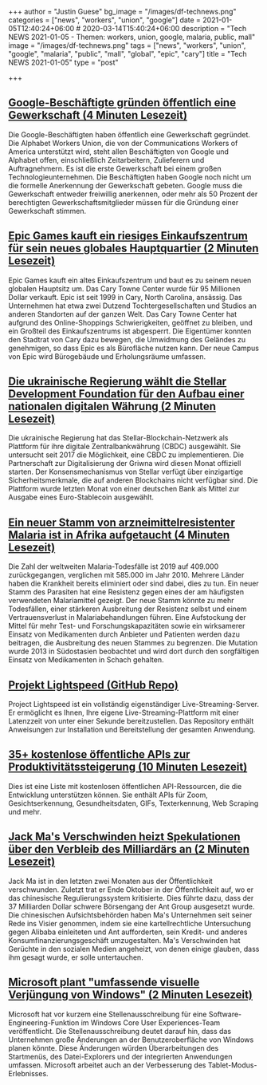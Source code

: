 +++
author = "Justin Guese"
bg_image = "/images/df-technews.png"
categories = ["news", "workers", "union", "google"]
date = 2021-01-05T12:40:24+06:00 # 2020-03-14T15:40:24+06:00
description = "Tech NEWS 2021-01-05 - Themen: workers, union, google, malaria, public, mall"
image = "/images/df-technews.png"
tags = ["news", "workers", "union", "google", "malaria", "public", "mall", "global", "epic", "cary"]
title = "Tech NEWS 2021-01-05"
type = "post"

+++

## [Google-Beschäftigte gründen öffentlich eine Gewerkschaft (4 Minuten Lesezeit)](https://www.vice.com/en/article/3an5q9/google-workers-publicly-launch-union/1/01000176d23bdcdd-a54842df-d4c0-4c9e-b1b1-9932ca844ca1-000000/ZW_l45JBdDXfoe8O9625QwJrkWUVyatVFSlCoUg3bbo=174)

 Die Google-Beschäftigten haben öffentlich eine Gewerkschaft gegründet. Die Alphabet Workers Union, die von der Communications Workers of America unterstützt wird, steht allen Beschäftigten von Google und Alphabet offen, einschließlich Zeitarbeitern, Zulieferern und Auftragnehmern. Es ist die erste Gewerkschaft bei einem großen Technologieunternehmen. Die Beschäftigten haben Google noch nicht um die formelle Anerkennung der Gewerkschaft gebeten. Google muss die Gewerkschaft entweder freiwillig anerkennen, oder mehr als 50 Prozent der berechtigten Gewerkschaftsmitglieder müssen für die Gründung einer Gewerkschaft stimmen.

## [Epic Games kauft ein riesiges Einkaufszentrum für sein neues globales Hauptquartier (2 Minuten Lesezeit)](https://www.polygon.com/2021/1/4/22213102/epic-games-buys-mall-new-headquarters-cary-towne-center/1/01000176d23bdcdd-a54842df-d4c0-4c9e-b1b1-9932ca844ca1-000000/lKU5dcgdF3nespp2n_yMFNLTQ4nKcIcFyMPzz-Bg6CU=174)

 Epic Games kauft ein altes Einkaufszentrum und baut es zu seinem neuen globalen Hauptsitz um. Das Cary Towne Center wurde für 95 Millionen Dollar verkauft. Epic ist seit 1999 in Cary, North Carolina, ansässig. Das Unternehmen hat etwa zwei Dutzend Tochtergesellschaften und Studios an anderen Standorten auf der ganzen Welt. Das Cary Towne Center hat aufgrund des Online-Shoppings Schwierigkeiten, geöffnet zu bleiben, und ein Großteil des Einkaufszentrums ist abgesperrt. Die Eigentümer konnten den Stadtrat von Cary dazu bewegen, die Umwidmung des Geländes zu genehmigen, so dass Epic es als Bürofläche nutzen kann. Der neue Campus von Epic wird Bürogebäude und Erholungsräume umfassen.

## [Die ukrainische Regierung wählt die Stellar Development Foundation für den Aufbau einer nationalen digitalen Währung (2 Minuten Lesezeit)](https://www.coindesk.com/ukraine-government-picks-stellar-to-help-build-national-digital-currency/1/01000176d23bdcdd-a54842df-d4c0-4c9e-b1b1-9932ca844ca1-000000/koEfOumtTpvo4aA7-1OUp99yFCqX2afdV7ZK7yJjCmg=174)

 Die ukrainische Regierung hat das Stellar-Blockchain-Netzwerk als Plattform für ihre digitale Zentralbankwährung (CBDC) ausgewählt. Sie untersucht seit 2017 die Möglichkeit, eine CBDC zu implementieren. Die Partnerschaft zur Digitalisierung der Griwna wird diesen Monat offiziell starten. Der Konsensmechanismus von Stellar verfügt über einzigartige Sicherheitsmerkmale, die auf anderen Blockchains nicht verfügbar sind. Die Plattform wurde letzten Monat von einer deutschen Bank als Mittel zur Ausgabe eines Euro-Stablecoin ausgewählt.

## [Ein neuer Stamm von arzneimittelresistenter Malaria ist in Afrika aufgetaucht (4 Minuten Lesezeit)](https://www.scientificamerican.com/article/a-new-strain-of-drug-resistant-malaria-has-sprung-up-in-africa//1/01000176d23bdcdd-a54842df-d4c0-4c9e-b1b1-9932ca844ca1-000000/11tIx332c-1Y_-2UxNPDPkTG893uDJltjLr-K83TXxo=174)

 Die Zahl der weltweiten Malaria-Todesfälle ist 2019 auf 409.000 zurückgegangen, verglichen mit 585.000 im Jahr 2010. Mehrere Länder haben die Krankheit bereits eliminiert oder sind dabei, dies zu tun. Ein neuer Stamm des Parasiten hat eine Resistenz gegen eines der am häufigsten verwendeten Malariamittel gezeigt. Der neue Stamm könnte zu mehr Todesfällen, einer stärkeren Ausbreitung der Resistenz selbst und einem Vertrauensverlust in Malariabehandlungen führen. Eine Aufstockung der Mittel für mehr Test- und Forschungskapazitäten sowie ein wirksamerer Einsatz von Medikamenten durch Anbieter und Patienten werden dazu beitragen, die Ausbreitung des neuen Stammes zu begrenzen. Die Mutation wurde 2013 in Südostasien beobachtet und wird dort durch den sorgfältigen Einsatz von Medikamenten in Schach gehalten.

## [Projekt Lightspeed (GitHub Repo)](https://github.com/GRVYDEV/Project-Lightspeed/1/01000176d23bdcdd-a54842df-d4c0-4c9e-b1b1-9932ca844ca1-000000/zSCU-JfjcTMiIzVhSqdXR9r3v39bvHAf9WcuZcy9o2o=174)

 Project Lightspeed ist ein vollständig eigenständiger Live-Streaming-Server. Er ermöglicht es Ihnen, Ihre eigene Live-Streaming-Plattform mit einer Latenzzeit von unter einer Sekunde bereitzustellen. Das Repository enthält Anweisungen zur Installation und Bereitstellung der gesamten Anwendung.

## [35+ kostenlose öffentliche APIs zur Produktivitätssteigerung (10 Minuten Lesezeit)](https://blog.idrisolubisi.com/35-free-public-apis-to-improve-productivity/1/01000176d23bdcdd-a54842df-d4c0-4c9e-b1b1-9932ca844ca1-000000/5wObwQmWfZzbg4H5osL44KwVihKalB2y-wC8HMhcyYo=174)

 Dies ist eine Liste mit kostenlosen öffentlichen API-Ressourcen, die die Entwicklung unterstützen können. Sie enthält APIs für Zoom, Gesichtserkennung, Gesundheitsdaten, GIFs, Texterkennung, Web Scraping und mehr.

## [Jack Ma's Verschwinden heizt Spekulationen über den Verbleib des Milliardärs an (2 Minuten Lesezeit)](https://www.reuters.com/article/us-china-ant-group-jack-ma-idUSKBN2991DA/1/01000176d23bdcdd-a54842df-d4c0-4c9e-b1b1-9932ca844ca1-000000/omGAsjtjN4L29JrD0gxHQl_o1-xPA-X-cuLxThN34mE=174)

 Jack Ma ist in den letzten zwei Monaten aus der Öffentlichkeit verschwunden. Zuletzt trat er Ende Oktober in der Öffentlichkeit auf, wo er das chinesische Regulierungssystem kritisierte. Dies führte dazu, dass der 37 Milliarden Dollar schwere Börsengang der Ant Group ausgesetzt wurde. Die chinesischen Aufsichtsbehörden haben Ma's Unternehmen seit seiner Rede ins Visier genommen, indem sie eine kartellrechtliche Untersuchung gegen Alibaba einleiteten und Ant aufforderten, sein Kredit- und anderes Konsumfinanzierungsgeschäft umzugestalten. Ma's Verschwinden hat Gerüchte in den sozialen Medien angeheizt, von denen einige glauben, dass ihm gesagt wurde, er solle untertauchen.

## [Microsoft plant "umfassende visuelle Verjüngung von Windows" (2 Minuten Lesezeit)](https://www.theverge.com/2021/1/4/22212817/microsoft-windows-10-visual-changes-update-sun-valley-2021/1/01000176d23bdcdd-a54842df-d4c0-4c9e-b1b1-9932ca844ca1-000000/nBePa-ayxtSIp3SF3amIjfVDqe0Pu5oIsQ2DHbb87YU=174)

 Microsoft hat vor kurzem eine Stellenausschreibung für eine Software-Engineering-Funktion im Windows Core User Experiences-Team veröffentlicht. Die Stellenausschreibung deutet darauf hin, dass das Unternehmen große Änderungen an der Benutzeroberfläche von Windows planen könnte. Diese Änderungen würden Überarbeitungen des Startmenüs, des Datei-Explorers und der integrierten Anwendungen umfassen. Microsoft arbeitet auch an der Verbesserung des Tablet-Modus-Erlebnisses.

